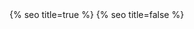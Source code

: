 <head>
  <meta charset="utf-8" />
  <meta http-equiv="X-UA-Compatible" content="IE=edge" />
  <meta name="viewport" content="width=device-width, initial-scale=1" />
  {% seo title=true %}

  <link rel="preconnect" href="https://fonts.googleapis.com">
  <link rel="preconnect" href="https://fonts.gstatic.com" crossorigin>
  <link href="https://fonts.googleapis.com/css2?family=Bricolage+Grotesque:opsz,wght@10..48,300;10..48,500&display=swap" rel="stylesheet">
  <link rel="stylesheet" href="/assets/main.css?version=1.27" />
  <link rel="icon" type="image/x-icon" href="/assets/images/favicon.png">
  <meta property="og:image" content="/assets/images/chris-wallace.jpg" />
  {% seo title=false %}
  <style type="text/css">
    .fade-in {
      opacity: 0;
      transform: translateY(20px);
      transition: opacity 1s ease-in-out, transform 400ms ease-in-out;
    }
    .fade-in.visible {
      opacity: 1;
      transform: translateY(0);
    }
  </style>
  <script type="text/javascript">
document.addEventListener('DOMContentLoaded', function() {
  // Function to handle fade-in
  function handleFadeIn(element, delay) {
    setTimeout(() => {
      element.classList.add('visible');
    }, delay);
  }
  let delay = 0;
  const step = 40;
  const observer = new IntersectionObserver((entries, observer) => {
    entries.forEach(entry => {
      if (entry.isIntersecting) {
        const delay = 0;
        handleFadeIn(entry.target, delay);
        observer.unobserve(entry.target);
      }
    });
  });
  document.querySelectorAll('body, .footer, p, h1, h2, h3, h4, h5, h6, ul, ol, hr, blockquote, video, img, iframe, canvas, .card-zoom, .back-btn').forEach((element) => {
    element.classList.add('fade-in');
    delay += step;

    observer.observe(element);

});
});
</script>

</head>
